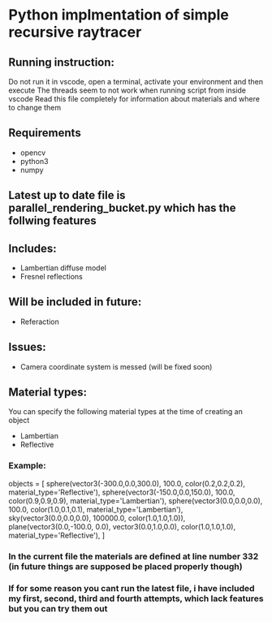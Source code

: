 # Python implmentation of simple recursive raytracer

## Running instruction:
Do not run it in vscode, open a terminal, activate your environment and then execute
The threads seem to not work when running script from inside vscode
Read this file completely for information about materials and where to change them

## Requirements
- opencv
- python3
- numpy

## Latest up to date file is parallel_rendering_bucket.py which has the follwing features

## Includes:
- Lambertian diffuse model
- Fresnel reflections

## Will be included in future:
- Referaction

## Issues:
- Camera coordinate system is messed (will be fixed soon)

## Material types:
You can specify the following material types at the time of creating an object
- Lambertian
- Reflective

### Example: 
objects = [
    sphere(vector3(-300.0,0.0,300.0), 100.0, color(0.2,0.2,0.2), material_type='Reflective'), 
    sphere(vector3(-150.0,0.0,150.0), 100.0, color(0.9,0.9,0.9), material_type='Lambertian'), 
    sphere(vector3(0.0,0.0,0.0), 100.0, color(1.0,0.1,0.1), material_type='Lambertian'), 
    sky(vector3(0.0,0.0,0.0), 100000.0, color(1.0,1.0,1.0)), 
    plane(vector3(0.0,-100.0, 0.0), vector3(0.0,1.0,0.0), color(1.0,1.0,1.0), material_type='Reflective'),
]

### In the current file the materials are defined at line number 332 (in future things are supposed be placed properly though)

### If for some reason you cant run the latest file, i have included my first, second, third and fourth attempts, which lack features but you can try them out
